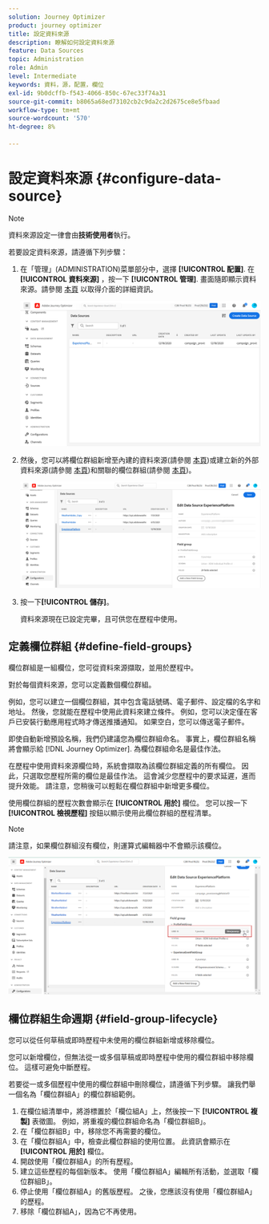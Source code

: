 ```yaml
---
solution: Journey Optimizer
product: journey optimizer
title: 設定資料來源
description: 瞭解如何設定資料來源
feature: Data Sources
topic: Administration
role: Admin
level: Intermediate
keywords: 資料，源，配置，欄位
exl-id: 9b0dcffb-f543-4066-850c-67ec33f74a31
source-git-commit: b8065a68ed73102cb2c9da2c2d2675ce8e5fbaad
workflow-type: tm+mt
source-wordcount: '570'
ht-degree: 8%

---
```


# 設定資料來源 {#configure-data-source}


>[!NOTE]
>
>資料來源設定一律會由&#x200B;**技術使用者**&#x200B;執行。

若要設定資料來源，請遵循下列步驟：

1. 在「管理」(ADMINISTRATION)菜單部分中，選擇 **[!UICONTROL 配置]**. 在  **[!UICONTROL 資料來源]** ，按一下 **[!UICONTROL 管理]**. 畫面隨即顯示資料來源。請參閱 [本頁](../start/user-interface.md) 以取得介面的詳細資訊。

   ![](assets/journey18.png)

1. 然後，您可以將欄位群組新增至內建的資料來源(請參閱 [本頁](../datasource/adobe-experience-platform-data-source.md))或建立新的外部資料來源(請參閱 [本頁](../datasource/external-data-sources.md))和關聯的欄位群組(請參閱 [本頁](../datasource/configure-data-sources.md#define-field-groups))。

   ![](assets/journey23.png)

1. 按一下&#x200B;**[!UICONTROL 儲存]**。

   資料來源現在已設定完畢，且可供您在歷程中使用。

## 定義欄位群組 {#define-field-groups}

欄位群組是一組欄位，您可從資料來源擷取，並用於歷程中。

對於每個資料來源，您可以定義數個欄位群組。

例如，您可以建立一個欄位群組，其中包含電話號碼、電子郵件、設定檔的名字和地址。 然後，您就能在歷程中使用此資料來建立條件。 例如，您可以決定僅在客戶已安裝行動應用程式時才傳送推播通知。 如果空白，您可以傳送電子郵件。

即使自動新增預設名稱，我們仍建議您為欄位群組命名。 事實上，欄位群組名稱將會顯示給 [!DNL Journey Optimizer]. 為欄位群組命名是最佳作法。

在歷程中使用資料來源欄位時，系統會擷取為該欄位群組定義的所有欄位。 因此，只選取您歷程所需的欄位是最佳作法。 這會減少您歷程中的要求延遲，進而提升效能。 請注意，您稍後可以輕鬆在欄位群組中新增更多欄位。

使用欄位群組的歷程次數會顯示在 **[!UICONTROL 用於]** 欄位。 您可以按一下 **[!UICONTROL 檢視歷程]** 按鈕以顯示使用此欄位群組的歷程清單。

>[!NOTE]
>
>請注意，如果欄位群組沒有欄位，則運算式編輯器中不會顯示該欄位。

![](assets/journey3bis.png)

## 欄位群組生命週期 {#field-group-lifecycle}

您可以從任何草稿或即時歷程中未使用的欄位群組新增或移除欄位。

您可以新增欄位，但無法從一或多個草稿或即時歷程中使用的欄位群組中移除欄位。 這樣可避免中斷歷程。

若要從一或多個歷程中使用的欄位群組中刪除欄位，請遵循下列步驟。 讓我們舉一個名為「欄位群組A」的欄位群組範例。

1. 在欄位組清單中，將游標置於「欄位組A」上，然後按一下 **[!UICONTROL 複製]** 表徵圖。 例如，將重複的欄位群組命名為「欄位群組B」。
1. 在「欄位群組B」中，移除您不再需要的欄位。
1. 在「欄位群組A」中，檢查此欄位群組的使用位置。 此資訊會顯示在 **[!UICONTROL 用於]** 欄位。
1. 開啟使用「欄位群組A」的所有歷程。
1. 建立這些歷程的每個新版本。 使用「欄位群組A」編輯所有活動，並選取「欄位群組B」。
1. 停止使用「欄位群組A」的舊版歷程。 之後，您應該沒有使用「欄位群組A」的歷程。
1. 移除「欄位群組A」，因為它不再使用。
